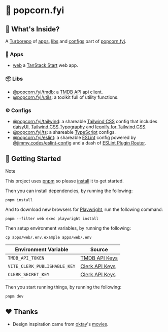 # 🍿 popcorn.fyi

## 🎁 What's Inside?

A [Turborepo](https://turbo.build/repo) of [apps](#-apps), [libs](#-libs) and [configs](#️-configs) part of [popcorn.fyi](popcornfyi.vercel.app).

### 🚀 Apps

- [web](./apps/web/README.md) a [TanStack Start](https://tanstack.com/router/latest/docs/framework/react/start/overview) web app.

### 📦 Libs

- [@popcorn.fyi/tmdb](./libs/tmdb/README.md): a [TMDB API](https://developer.themoviedb.org/reference/intro/getting-started) api client.
- [@popcorn.fyi/utils](./libs/utils/README.md): a toolkit full of utility functions.

### ⚙️ Configs

- [@popcorn.fyi/tailwind](./configs/tailwind/README.md): a shareable [Tailwind CSS](https://tailwindcss.com) config that includes [daisyUI](https://daisyui.com), [Tailwind CSS Typography](https://tailwindcss-typography.vercel.app) and [Iconify for Tailwind CSS](https://iconify.design/docs/usage/css/tailwind).
- [@popcorn.fyi/ts](./configs/ts/README.md): a shareable [TypeScript](https://www.typescriptlang.org) configs.
- [@popcorn.fyi/eslint](./configs/eslint/README.md): a shareable [ESLint](https://eslint.org) config powered by [@jimmy.codes/eslint-config](https://github.com/jimmy-guzman/eslint-config) and a dash of [ESLint Plugin Router](https://tanstack.com/router/latest/docs/eslint/eslint-plugin-router).

## 🏁 Getting Started

> [!NOTE]
> This project uses [pnpm](https://pnpm.io) so please [install](https://pnpm.io/installation) it to get started.

Then you can install dependencies, by running the following:

```
pnpm install
```

And to download new browsers for [Playwright](https://playwright.dev), run the following command:

```
pnpm --filter web exec playwright install
```

Then setup environment variables, by running the following:

```
cp apps/web/.env.example apps/web/.env
```

| Environment Variable         | Source                                                                  |
| ---------------------------- | ----------------------------------------------------------------------- |
| `TMDB_API_TOKEN`             | [TMDB API Keys](https://www.themoviedb.org/settings/api)                |
| `VITE_CLERK_PUBLISHABLE_KEY` | [Clerk API Keys](https://dashboard.clerk.com/last-active?path=api-keys) |
| `CLERK_SECRET_KEY`           | [Clerk API Keys](https://dashboard.clerk.com/last-active?path=api-keys) |

Then you start running things, by running the following:

```
pnpm dev
```

## ❤️ Thanks

- Design inspiration came from [oktay](https://github.com/oktay)'s [movies](https://github.com/oktay/movies).
